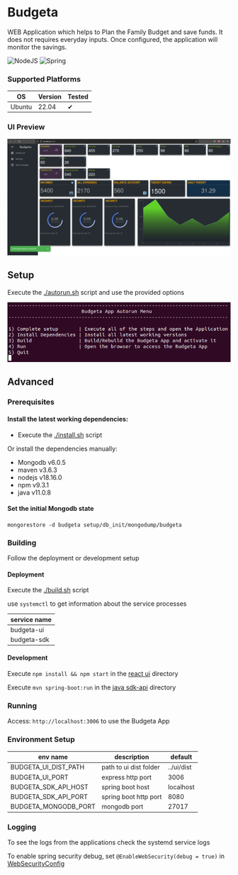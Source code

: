 # Budgeta
WEB Application which helps to Plan the Family Budget and save funds.
It does not requires everyday inputs. Once configured, the application will monitor the savings.

![NodeJS](https://github.com/stlevkov/budgeta/actions/workflows/node.js.yml/badge.svg)  ![Spring](https://github.com/stlevkov/budgeta/actions/workflows/maven.yml/badge.svg)

### Supported Platforms

| OS     | Version | Tested |
| ------ | ------- | ------ |
| Ubuntu | 22.04   |    ✔   |

### UI Preview
![demo image not available](resources/budgeta_demo_preview_unreleased.png?raw=true)

## Setup
Execute the [./autorun.sh](./setup/autorun.sh) script and use the provided options

![autorun image not available](resources/autorun.png?raw=true)

## Advanced
### Prerequisites
#### Install the latest working dependencies:

- Execute the [./install.sh](./setup/install.sh) script

Or install the dependencies manually:
- Mongodb v6.0.5
- maven v3.6.3
- nodejs v18.16.0
- npm v9.3.1
- java v11.0.8

#### Set the initial Mongodb state

`mongorestore -d budgeta setup/db_init/mongodump/budgeta`

### Building

Follow the deployment or development setup

#### Deployment
Execute the [./build.sh](./setup/build.sh) script

use `systemctl` to get information about the service processes

| service name |
| ------------ |
| budgeta-ui   |
| budgeta-sdk  |

#### Development
Execute `npm install && npm start` in the [react ui](./ui/README.md) directory

Execute  `mvn spring-boot:run` in the [java sdk-api](./sdk-api/README.md) directory

### Running
Access:
``` http://localhost:3006 ``` to use the Budgeta App

### Environment Setup

| env name             | description            | default    |
|----------------------|------------------------|------------|
| BUDGETA_UI_DIST_PATH | path to ui dist folder | ../ui/dist |
| BUDGETA_UI_PORT      | express http port      | 3006       |
| BUDGETA_SDK_API_HOST | spring boot host       | localhost  |
| BUDGETA_SDK_API_PORT | spring boot http port  | 8080       |
| BUDGETA_MONGODB_PORT | mongodb port           | 27017      |

### Logging

To see the logs from the applications check the systemd service logs

To enable spring security debug, set `@EnableWebSecurity(debug = true)` in [WebSecurityConfig](./sdk-api/src/main/java/com/budgeta/sdk/api/config/WebSecurityConfig.java)
